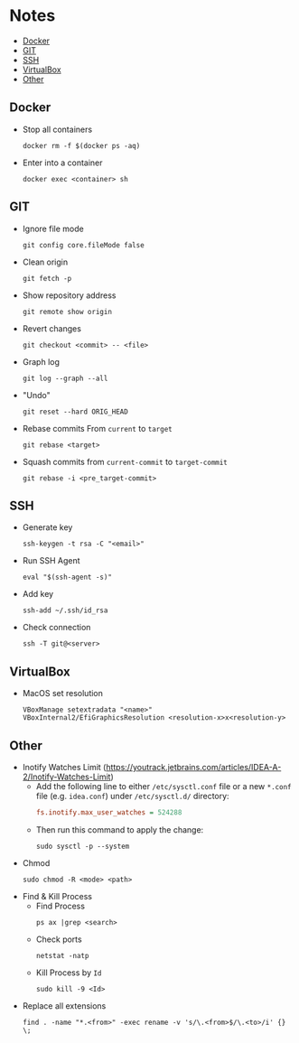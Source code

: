 # Notes

- [Docker](#docker)
- [GIT](#git)
- [SSH](#ssh)
- [VirtualBox](#virtualbox)
- [Other](#other)

## Docker

- Stop all containers
  ```shell
  docker rm -f $(docker ps -aq)
  ```
- Enter into a container
  ```shell
  docker exec <container> sh
  ```

## GIT

- Ignore file mode
  ```shell
  git config core.fileMode false
  ```
- Clean origin
  ```shell
  git fetch -p
  ```
- Show repository address
  ```shell
  git remote show origin
  ```
- Revert changes
  ```shell
  git checkout <commit> -- <file>
  ```
- Graph log
  ```shell
  git log --graph --all
  ```
- "Undo"
  ```shell
  git reset --hard ORIG_HEAD
  ```
- Rebase commits From `current` to `target`
  ```shell
  git rebase <target>
  ```
- Squash commits from `current-commit` to `target-commit`
  ```shell
  git rebase -i <pre_target-commit>
  ```

## SSH

- Generate key
  ```shell
  ssh-keygen -t rsa -C "<email>"
  ```
- Run SSH Agent
  ```shell
  eval "$(ssh-agent -s)"
  ```
- Add key
  ```shell
  ssh-add ~/.ssh/id_rsa
  ```
- Check connection
  ```shell
  ssh -T git@<server>
  ```

## VirtualBox

- MacOS set resolution
  ```shell
  VBoxManage setextradata "<name>" VBoxInternal2/EfiGraphicsResolution <resolution-x>x<resolution-y>
  ```

## Other

- Inotify Watches Limit (https://youtrack.jetbrains.com/articles/IDEA-A-2/Inotify-Watches-Limit)
  - Add the following line to either `/etc/sysctl.conf` file or a new `*.conf` file (e.g. `idea.conf`) under `/etc/sysctl.d/` directory:
    ```ini
    fs.inotify.max_user_watches = 524288
    ```
  - Then run this command to apply the change:
    ```shell
    sudo sysctl -p --system
    ```
- Chmod
  ```shell
  sudo chmod -R <mode> <path>
  ```
- Find & Kill Process
  - Find Process
    ```shell
    ps ax |grep <search>
    ```
  - Check ports
    ```shell
    netstat -natp
    ```
  - Kill Process by `Id`
    ```shell
    sudo kill -9 <Id>
    ```
- Replace all extensions
  ```shell
  find . -name "*.<from>" -exec rename -v 's/\.<from>$/\.<to>/i' {} \;
  ```
